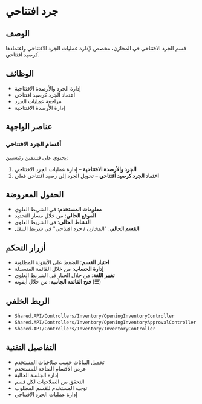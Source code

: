 # جرد افتتاحي

## الوصف
قسم الجرد الافتتاحي في المخازن، مخصص لإدارة عمليات الجرد الافتتاحي واعتمادها كرصيد افتتاحي.

## الوظائف
- إدارة الجرد والأرصدة الافتتاحية
- اعتماد الجرد كرصيد افتتاحي
- مراجعة عمليات الجرد
- إدارة الأرصدة الافتتاحية

## عناصر الواجهة

### أقسام الجرد الافتتاحي
يحتوي على قسمين رئيسيين:

1. **الجرد والأرصدة الافتتاحية** – إدارة عمليات الجرد الافتتاحي
2. **اعتماد الجرد كرصيد افتتاحي** – تحويل الجرد إلى رصيد افتتاحي فعلي

## الحقول المعروضة
- **معلومات المستخدم**: في الشريط العلوي
- **الموقع الحالي**: من خلال مسار التحديد
- **النشاط الحالي**: في الشريط العلوي
- **القسم الحالي**: "المخازن / جرد افتتاحي" في شريط التنقل

## أزرار التحكم
- **اختيار القسم**: الضغط على الأيقونة المطلوبة
- **إدارة الحساب**: من خلال القائمة المنسدلة
- **تغيير اللغة**: من خلال الخيار في الشريط العلوي
- **فتح القائمة الجانبية**: من خلال أيقونة (☰)

## الربط الخلفي
- `Shared.API/Controllers/Inventory/OpeningInventoryController`
- `Shared.API/Controllers/Inventory/OpeningInventoryApprovalController`
- `Shared.API/Controllers/Inventory/InventoryController`

## التفاصيل التقنية
- تحميل البيانات حسب صلاحيات المستخدم
- عرض الأقسام المتاحة للمستخدم
- إدارة الجلسة الحالية
- التحقق من الصلاحيات لكل قسم
- توجيه المستخدم للقسم المطلوب
- إدارة عمليات الجرد الافتتاحي
